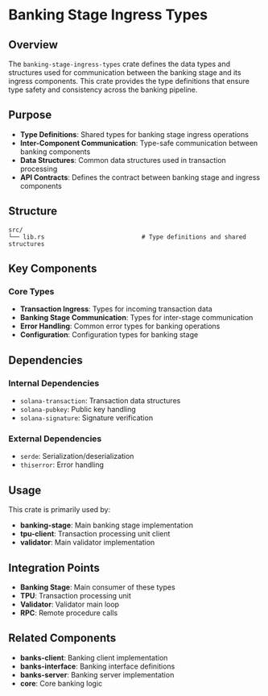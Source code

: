 # Banking Stage Ingress Types

## Overview

The `banking-stage-ingress-types` crate defines the data types and structures used for communication between the banking stage and its ingress components. This crate provides the type definitions that ensure type safety and consistency across the banking pipeline.

## Purpose

- **Type Definitions**: Shared types for banking stage ingress operations
- **Inter-Component Communication**: Type-safe communication between banking components
- **Data Structures**: Common data structures used in transaction processing
- **API Contracts**: Defines the contract between banking stage and ingress components

## Structure

```
src/
└── lib.rs                           # Type definitions and shared structures
```

## Key Components

### Core Types
- **Transaction Ingress**: Types for incoming transaction data
- **Banking Stage Communication**: Types for inter-stage communication
- **Error Handling**: Common error types for banking operations
- **Configuration**: Configuration types for banking stage

## Dependencies

### Internal Dependencies
- `solana-transaction`: Transaction data structures
- `solana-pubkey`: Public key handling
- `solana-signature`: Signature verification

### External Dependencies
- `serde`: Serialization/deserialization
- `thiserror`: Error handling

## Usage

This crate is primarily used by:
- **banking-stage**: Main banking stage implementation
- **tpu-client**: Transaction processing unit client
- **validator**: Main validator implementation

## Integration Points

- **Banking Stage**: Main consumer of these types
- **TPU**: Transaction processing unit
- **Validator**: Validator main loop
- **RPC**: Remote procedure calls

## Related Components

- **banks-client**: Banking client implementation
- **banks-interface**: Banking interface definitions
- **banks-server**: Banking server implementation
- **core**: Core banking logic 